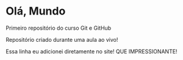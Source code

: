 # Olá, Mundo
 Primeiro repositório do curso Git e GitHub

 Repositório criado durante uma aula ao vivo!

Essa linha eu adicionei diretamente no site! QUE IMPRESSIONANTE!
